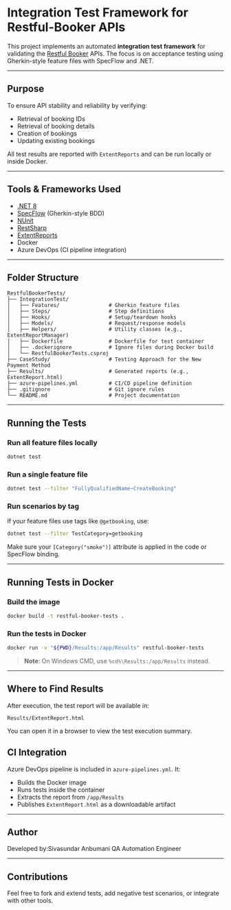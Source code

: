 # Integration Test Framework for Restful-Booker APIs

This project implements an automated **integration test framework** for validating the [Restful Booker](https://restful-booker.herokuapp.com/apidoc/index.html#api-Ping-Ping) APIs. The focus is on acceptance testing using Gherkin-style feature files with SpecFlow and .NET.

---

## Purpose

To ensure API stability and reliability by verifying:

- Retrieval of booking IDs
- Retrieval of booking details
- Creation of bookings
- Updating existing bookings

All test results are reported with `ExtentReports` and can be run locally or inside Docker.

---

## Tools & Frameworks Used

- [.NET 8](https://dotnet.microsoft.com/en-us/download/dotnet/8.0)
- [SpecFlow](https://specflow.org/) (Gherkin-style BDD)
- [NUnit](https://nunit.org/)
- [RestSharp](https://restsharp.dev/)
- [ExtentReports](https://github.com/extent-framework/extentreports-dotnet-cli)
- Docker
- Azure DevOps (CI pipeline integration)

---

## Folder Structure

```
RestfulBookerTests/
├── IntegrationTest/
│   ├── Features/                # Gherkin feature files
│   ├── Steps/                   # Step definitions
│   ├── Hooks/                   # Setup/teardown hooks
│   ├── Models/                  # Request/response models
│   ├── Helpers/                 # Utility classes (e.g., ExtentReportManager)
│   ├── Dockerfile               # Dockerfile for test container
│   ├── .dockerignore            # Ignore files during Docker build
│   └── RestfulBookerTests.csproj
├── CaseStudy/                   # Testing Approach for the New Payment Method
├── Results/                     # Generated reports (e.g., ExtentReport.html)
├── azure-pipelines.yml          # CI/CD pipeline definition
├── .gitignore                   # Git ignore rules
└── README.md                    # Project documentation

```

---

## Running the Tests

### Run **all feature files** locally

```bash
dotnet test
```

### Run a **single feature file**

```bash
dotnet test --filter "FullyQualifiedName~CreateBooking"
```

### Run scenarios by **tag**

If your feature files use tags like `@getbooking`, use:

```bash
dotnet test --filter TestCategory=getbooking
```

Make sure your `[Category("smoke")]` attribute is applied in the code or SpecFlow binding.

---

## Running Tests in Docker

### Build the image

```bash
docker build -t restful-booker-tests .
```

### Run the tests in Docker

```bash
docker run -v "${PWD}/Results:/app/Results" restful-booker-tests
```

> **Note**: On Windows CMD, use `%cd%\Results:/app/Results` instead.

---

## Where to Find Results

After execution, the test report will be available in:

```
Results/ExtentReport.html
```

You can open it in a browser to view the test execution summary.

## CI Integration

Azure DevOps pipeline is included in `azure-pipelines.yml`. It:

- Builds the Docker image
- Runs tests inside the container
- Extracts the report from `/app/Results`
- Publishes `ExtentReport.html` as a downloadable artifact

---

## Author

Developed by:Sivasundar Anbumani 
QA Automation Engineer

---

## Contributions

Feel free to fork and extend tests, add negative test scenarios, or integrate with other tools.
